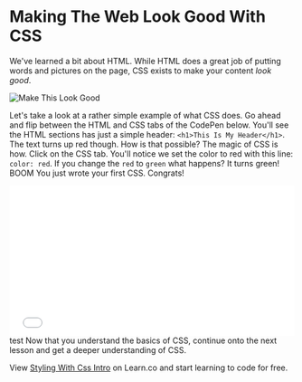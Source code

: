 # Making The Web Look Good With CSS

We've learned a bit about HTML. While HTML does a great job of putting words and pictures on the page, CSS exists to make your content _look good_. 

![Make This Look Good](https://web-dev-readme-photos.s3.amazonaws.com/js/make-this-look-good.gif)

Let's take a look at a rather simple example of what CSS does. Go ahead and flip between the HTML and CSS tabs of the CodePen below. You'll see the HTML sections has just a simple header: `<h1>This Is My Header</h1>`. The text turns up red though. How is that possible? The magic of CSS is how. Click on the CSS tab. You'll notice we set the color to red with this line: `color: red`. If you change the `red` to `green` what happens? It turns green! BOOM You just wrote your first CSS. Congrats!

<iframe height='265' scrolling='no' title='EWozNm' src='//codepen.io/joemburgess/embed/EWozNm/?height=265&theme-id=0&default-tab=html,result&embed-version=2&editable=true' frameborder='no' allowtransparency='true' allowfullscreen='true' style='width: 100%;'>See the Pen <a href='http://codepen.io/joemburgess/pen/EWozNm/'>EWozNm</a> by Joe Burgess (<a href='http://codepen.io/joemburgess'>@joemburgess</a>) on <a href='http://codepen.io'>CodePen</a>.
</iframe>
test
Now that you understand the basics of CSS, continue onto the next lesson and get a deeper understanding of CSS.

<p class='util--hide'>View <a href='https://learn.co/lessons/styling-with-css-intro'>Styling With Css Intro</a> on Learn.co and start learning to code for free.</p>
